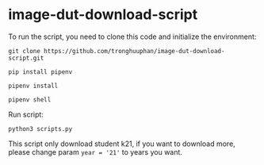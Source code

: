 # image-dut-download-script

To run the script, you need to clone this code and initialize the environment:
```
git clone https://github.com/tronghuuphan/image-dut-download-script.git

pip install pipenv

pipenv install

pipenv shell
```
Run script:
```
python3 scripts.py
```

This script only download student k21, if you want to download more, please change param ```year = '21'``` to years you want. 
